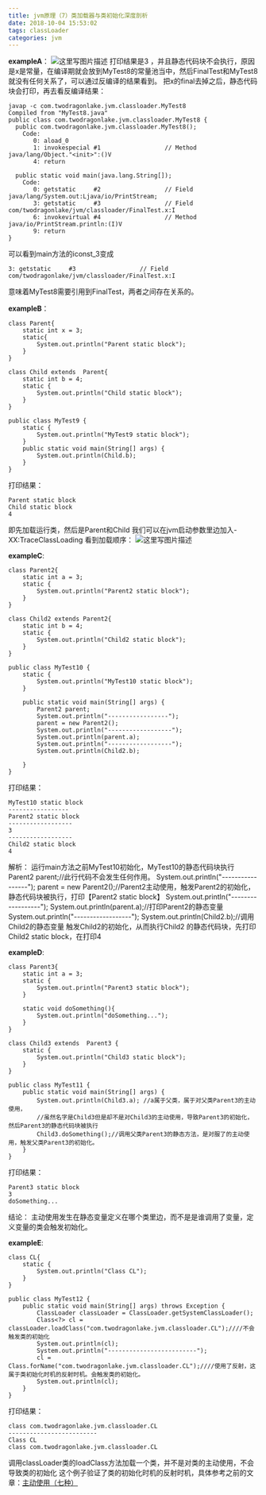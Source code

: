 ```yaml
---
title: jvm原理（7）类加载器与类初始化深度剖析
date: 2018-10-04 15:53:02
tags: classLoader
categories: jvm
---
```


**exampleA**：
![这里写图片描述](20180303154639636.png)
打印结果是3 ，并且静态代码块不会执行，原因是x是常量，在编译期就会放到MyTest8的常量池当中，然后FinalTest和MyTest8就没有任何关系了，可以通过反编译的结果看到。
把x的final去掉之后，静态代码块会打印，再去看反编译结果：

```
javap -c com.twodragonlake.jvm.classloader.MyTest8
Compiled from "MyTest8.java"
public class com.twodragonlake.jvm.classloader.MyTest8 {
  public com.twodragonlake.jvm.classloader.MyTest8();
    Code:
       0: aload_0
       1: invokespecial #1                  // Method java/lang/Object."<init>":()V
       4: return

  public static void main(java.lang.String[]);
    Code:
       0: getstatic     #2                  // Field java/lang/System.out:Ljava/io/PrintStream;
       3: getstatic     #3                  // Field com/twodragonlake/jvm/classloader/FinalTest.x:I
       6: invokevirtual #4                  // Method java/io/PrintStream.println:(I)V
       9: return
}

```
可以看到main方法的iconst_3变成
```
3: getstatic     #3                  // Field com/twodragonlake/jvm/classloader/FinalTest.x:I
```
意味着MyTest8需要引用到FinalTest，两者之间存在关系的。

**exampleB**：
```
class Parent{
    static int x = 3;
    static{
        System.out.println("Parent static block");
    }
}

class Child extends  Parent{
    static int b = 4;
    static {
        System.out.println("Child static block");
    }
}

public class MyTest9 {
    static {
        System.out.println("MyTest9 static block");
    }
    public static void main(String[] args) {
        System.out.println(Child.b);
    }
}

```
打印结果：

```
Parent static block
Child static block
4
```
即先加载运行类，然后是Parent和Child
我们可以在jvm启动参数里边加入-XX:TraceClassLoading 看到加载顺序：
![这里写图片描述](20180303160528398.png)

**exampleC**:

```
class Parent2{
    static int a = 3;
    static {
        System.out.println("Parent2 static block");
    }
}

class Child2 extends Parent2{
    static int b = 4;
    static {
        System.out.println("Child2 static block");
    }
}

public class MyTest10 {
    static {
        System.out.println("MyTest10 static block");
    }

    public static void main(String[] args) {
        Parent2 parent;
        System.out.println("-----------------");
        parent = new Parent2();
        System.out.println("------------------");
        System.out.println(parent.a);
        System.out.println("------------------");
        System.out.println(Child2.b);

    }
}
```
打印结果：

```
MyTest10 static block
-----------------
Parent2 static block
------------------
3
------------------
Child2 static block
4
```
解析：
		运行main方法之前MyTest10初始化，MyTest10的静态代码块执行
        Parent2 parent;//此行代码不会发生任何作用。
        System.out.println("-----------------");
        parent = new Parent2();//Parent2主动使用，触发Parent2的初始化，静态代码块被执行，打印【Parent2 static block】
        System.out.println("------------------");
        System.out.println(parent.a);//打印Parent2的静态变量
        System.out.println("------------------");
        System.out.println(Child2.b);//调用Child2的静态变量 触发Child2的初始化，从而执行Child2 的静态代码块，先打印Child2 static block，在打印4

**exampleD**:

```
class Parent3{
    static int a = 3;
    static {
        System.out.println("Parent3 static block");
    }

    static void doSomething(){
        System.out.println("doSomething...");
    }
}

class Child3 extends  Parent3 {
    static {
        System.out.println("Child3 static block");
    }
}

public class MyTest11 {
    public static void main(String[] args) {
        System.out.println(Child3.a); //a属于父类，属于对父类Parent3的主动使用，
        //虽然名字是Child3但是却不是对Child3的主动使用，导致Parent3的初始化，然后Parent3的静态代码块被执行
        Child3.doSomething();//调用父类Parent3的静态方法，是对服了的主动使用，触发父类Parent3的初始化。
    }
}
```
打印结果：

```
Parent3 static block
3
doSomething...
```
结论：
主动使用发生在静态变量定义在哪个类里边，而不是是谁调用了变量，定义变量的类会触发初始化。

**exampleE**:
```
class CL{
    static {
        System.out.println("Class CL");
    }
}

public class MyTest12 {
    public static void main(String[] args) throws Exception {
        ClassLoader classLoader = ClassLoader.getSystemClassLoader();
        Class<?> cl = classLoader.loadClass("com.twodragonlake.jvm.classloader.CL");////不会触发类的初始化
        System.out.println(cl);
        System.out.println("-------------------------");
        cl = Class.forName("com.twodragonlake.jvm.classloader.CL");////使用了反射，这属于类初始化时机的反射时机。会触发类的初始化。
        System.out.println(cl);
    }
}
```
打印结果：

```
class com.twodragonlake.jvm.classloader.CL
-------------------------
Class CL
class com.twodragonlake.jvm.classloader.CL
```
调用classLoader类的loadClass方法加载一个类，并不是对类的主动使用，不会导致类的初始化
这个例子验证了类的初始化时机的反射时机，具体参考之前的文章：[主动使用（七种）](http://blog.csdn.net/wzq6578702/article/details/79369460)
